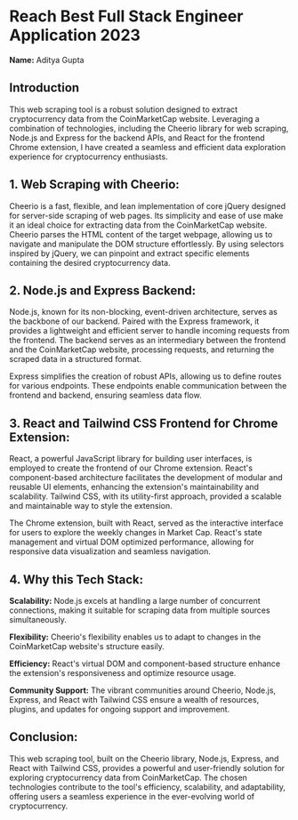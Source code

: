 # Reach Best Full Stack Engineer Application 2023

**Name:** Aditya Gupta

## Introduction
This web scraping tool is a robust solution designed to extract cryptocurrency data from the CoinMarketCap website. Leveraging a combination of technologies, including the Cheerio library for web scraping, Node.js and Express for the backend APIs, and React for the frontend Chrome extension, I have created a seamless and efficient data exploration experience for cryptocurrency enthusiasts.

## 1. Web Scraping with Cheerio:
Cheerio is a fast, flexible, and lean implementation of core jQuery designed for server-side scraping of web pages. Its simplicity and ease of use make it an ideal choice for extracting data from the CoinMarketCap website. Cheerio parses the HTML content of the target webpage, allowing us to navigate and manipulate the DOM structure effortlessly. By using selectors inspired by jQuery, we can pinpoint and extract specific elements containing the desired cryptocurrency data.

## 2. Node.js and Express Backend:
Node.js, known for its non-blocking, event-driven architecture, serves as the backbone of our backend. Paired with the Express framework, it provides a lightweight and efficient server to handle incoming requests from the frontend. The backend serves as an intermediary between the frontend and the CoinMarketCap website, processing requests, and returning the scraped data in a structured format.

Express simplifies the creation of robust APIs, allowing us to define routes for various endpoints. These endpoints enable communication between the frontend and backend, ensuring seamless data flow.

## 3. React and Tailwind CSS Frontend for Chrome Extension:
React, a powerful JavaScript library for building user interfaces, is employed to create the frontend of our Chrome extension. React's component-based architecture facilitates the development of modular and reusable UI elements, enhancing the extension's maintainability and scalability. Tailwind CSS, with its utility-first approach, provided a scalable and maintainable way to style the extension.

The Chrome extension, built with React, served as the interactive interface for users to explore the weekly changes in Market Cap. React's state management and virtual DOM optimized performance, allowing for responsive data visualization and seamless navigation.

## 4. Why this Tech Stack:

**Scalability:** Node.js excels at handling a large number of concurrent connections, making it suitable for scraping data from multiple sources simultaneously.

**Flexibility:** Cheerio's flexibility enables us to adapt to changes in the CoinMarketCap website's structure easily.

**Efficiency:** React's virtual DOM and component-based structure enhance the extension's responsiveness and optimize resource usage.

**Community Support:** The vibrant communities around Cheerio, Node.js, Express, and React with Tailwind CSS ensure a wealth of resources, plugins, and updates for ongoing support and improvement.

## Conclusion:
This web scraping tool, built on the Cheerio library, Node.js, Express, and React with Tailwind CSS, provides a powerful and user-friendly solution for exploring cryptocurrency data from CoinMarketCap. The chosen technologies contribute to the tool's efficiency, scalability, and adaptability, offering users a seamless experience in the ever-evolving world of cryptocurrency.